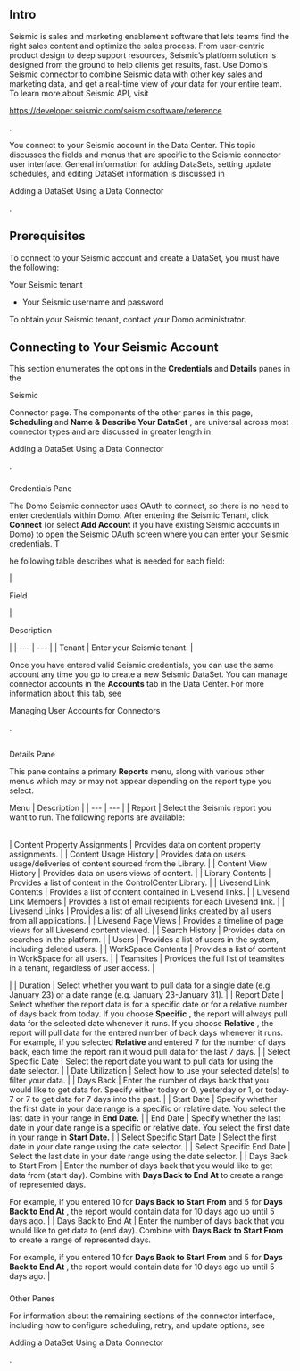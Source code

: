 

Intro
-------

Seismic is sales and marketing enablement software that lets teams find the right sales content and optimize the sales process. From user-centric product design to deep support resources, Seismic’s platform solution is designed from the ground to help clients get results, fast. Use Domo's Seismic connector to combine Seismic data with other key sales and marketing data, and get a real-time view of your data for your entire team. To learn more about Seismic API, visit


 https://developer.seismic.com/seismicsoftware/reference

.

You connect to your Seismic account in the Data Center. This topic discusses the fields and menus that are specific to the Seismic connector user interface. General information for adding DataSets, setting update schedules, and editing DataSet information is discussed in

Adding a DataSet Using a Data Connector

.


 Prerequisites
---------------

To connect to your Seismic account and create a DataSet, you must have the following:

 Your Seismic tenant
* Your Seismic username and password

To obtain your Seismic tenant, contact your Domo administrator.


 Connecting to Your Seismic Account
------------------------------------


 This section enumerates the options in the
 **Credentials**
 and
 **Details**
 panes in the

Seismic

Connector page. The components of the other panes in this page,
 **Scheduling**
 and
 **Name & Describe Your DataSet**
 , are universal across most connector types and are discussed in greater length in

Adding a DataSet Using a Data Connector

.


###

Credentials Pane

The Domo Seismic connector uses OAuth to connect, so there is no need to enter credentials within Domo. After entering the Seismic Tenant, click
 ****Connect****
 (or select
 ****Add Account****
 if you have existing Seismic accounts in Domo) to open the Seismic OAuth screen where you can enter your Seismic credentials. T

he following table describes what is needed for each field:


|

Field

|

Description

|
| --- | --- |
|
 Tenant
  |
 Enter your Seismic tenant.
  |

Once you have entered valid Seismic credentials, you can use the same account any time you go to create a new Seismic DataSet. You can manage connector accounts in the
 ****Accounts****
 tab in the Data Center. For more information about this tab, see

Managing User Accounts for Connectors

.

##
 Details Pane

This pane contains a primary
 **Reports**
 menu, along with various other menus which may or may not appear depending on the report type you select.


 Menu
  |
 Description
  |
| --- | --- |
|
 Report
  |
 Select the Seismic report you want to run. The following reports are available:


|  |  |
| --- | --- |
|
 Content Property Assignments
  |
 Provides data on content property assignments.
  |
|
 Content Usage History
  |
 Provides data on users usage/deliveries of content sourced from the Library.
  |
|
 Content View History
  |
 Provides data on users views of content.
  |
|
 Library Contents
  |
 Provides a list of content in the ControlCenter Library.
  |
|
 Livesend Link Contents
  |
 Provides a list of content contained in Livesend links.
  |
|
 Livesend Link Members
  |
 Provides a list of email recipients for each Livesend link.
  |
|
 Livesend Links
  |
 Provides a list of all Livesend links created by all users from all applications.
  |
|
 Livesend Page Views
  |
 Provides a timeline of page views for all Livesend content viewed.
  |
|
 Search History
  |
 Provides data on searches in the platform.
  |
|
 Users
  |
 Provides a list of users in the system, including deleted users.
  |
|
 WorkSpace Contents
  |
 Provides a list of content in WorkSpace for all users.
  |
|
 Teamsites
  |
 Provides the full list of teamsites in a tenant, regardless of user access.
  |

|
|
 Duration
  |
 Select whether you want to pull data for a single date (e.g. January 23) or a date range (e.g. January 23-January 31).
  |
|
 Report Date
  |
 Select whether the report data is for a specific date or for a relative number of days back from today. If you choose
 ********Specific********
 , the report will always pull data for the selected date whenever it runs. If you choose
 ********Relative********
 , the report will pull data for the entered number of back days whenever it runs. For example, if you selected
 ********Relative********
 and entered 7 for the number of days back, each time the report ran it would pull data for the last 7 days.
  |
|
 Select Specific Date
  |
 Select the report date you want to pull data for using the date selector.
  |
|
 Date Utilization
  |
 Select how to use your selected date(s) to filter your data.
  |
|
 Days Back
  |
 Enter the number of days back that you would like to get data for. Specify either today or 0, yesterday or 1, or today-7 or 7 to get data for 7 days into the past.
  |
|
 Start Date
  |
 Specify whether the first date in your date range is a specific or relative date. You select the last date in your range in
 ********End Date.******** |
|
 End Date
  |
 Specify whether the last date in your date range is a specific or relative date. You select the first date in your range in
 ********Start Date.******** |
|
 Select Specific Start Date
  |
 Select the first date in your date range using the date selector.
  |
|
 Select Specific End Date
  |
 Select the last date in your date range using the date selector.
  |
|
 Days Back to Start From
  |
 Enter the number of days back that you would like to get data from (start day). Combine with
 ********Days Back to End At********
 to create a range of represented days.


 For example, if you entered 10 for
 ********Days Back to Start From********
 and 5 for
 ********Days Back to End At********
 , the report would contain data for 10 days ago up until 5 days ago.
  |
|
 Days Back to End At
  |
 Enter the number of days back that you would like to get data to (end day). Combine with
 ********Days Back to Start From********
 to create a range of represented days.


 For example, if you entered 10 for
 ********Days Back to Start From********
 and 5 for
 ********Days Back to End At********
 , the report would contain data for 10 days ago up until 5 days ago.
  |


###
 Other Panes

For information about the remaining sections of the connector interface, including how to configure scheduling, retry, and update options, see

Adding a DataSet Using a Data Connector

.


